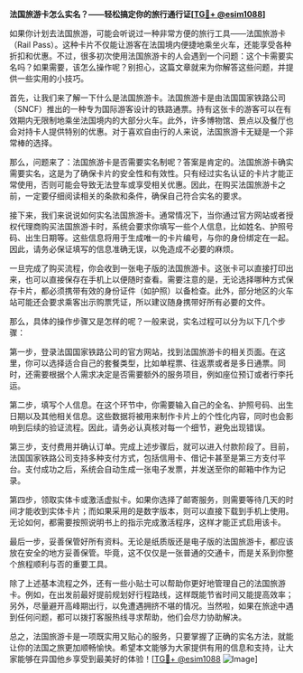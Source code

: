 **法国旅游卡怎么实名？——轻松搞定你的旅行通行证[[TG💪+ @esim1088](https://t.me/s/esim1088)]**

如果你计划去法国旅游，可能会听说过一种非常方便的旅行工具——法国旅游卡（Rail Pass）。这种卡片不仅能让游客在法国境内便捷地乘坐火车，还能享受各种折扣和优惠。不过，很多初次使用法国旅游卡的人会遇到一个问题：这个卡需要实名吗？如果需要，该怎么操作呢？别担心，这篇文章就来为你解答这些问题，并提供一些实用的小技巧。

首先，让我们来了解一下什么是法国旅游卡。法国旅游卡是由法国国家铁路公司（SNCF）推出的一种专为国际游客设计的铁路通票。持有这张卡的游客可以在有效期内无限制地乘坐法国境内的大部分火车。此外，许多博物馆、景点以及餐厅也会对持卡人提供特别的优惠。对于喜欢自由行的人来说，法国旅游卡无疑是一个非常棒的选择。

那么，问题来了：法国旅游卡是否需要实名制呢？答案是肯定的。法国旅游卡确实需要实名，这是为了确保卡片的安全性和有效性。只有经过实名认证的卡片才能正常使用，否则可能会导致无法登车或享受相关优惠。因此，在购买法国旅游卡之前，一定要仔细阅读相关的条款和条件，确保自己符合实名的要求。

接下来，我们来说说如何实名法国旅游卡。通常情况下，当你通过官方网站或者授权代理商购买法国旅游卡时，系统会要求你填写一些个人信息，比如姓名、护照号码、出生日期等。这些信息将用于生成唯一的卡片编号，与你的身份绑定在一起。因此，请务必保证填写的信息准确无误，以免造成不必要的麻烦。

一旦完成了购买流程，你会收到一张电子版的法国旅游卡。这张卡可以直接打印出来，也可以直接保存在手机上以便随时查看。需要注意的是，无论选择哪种方式保存卡片，都必须携带有效的身份证件（如护照）以备检查。此外，部分地区的火车站可能还会要求乘客出示购票凭证，所以建议随身携带好所有必要的文件。

那么，具体的操作步骤又是怎样的呢？一般来说，实名过程可以分为以下几个步骤：

第一步，登录法国国家铁路公司的官方网站，找到法国旅游卡的相关页面。在这里，你可以选择适合自己的套餐类型，比如单程票、往返票或者是多日通票。同时，还需要根据个人需求决定是否需要额外的服务项目，例如座位预订或者行李托运。

第二步，填写个人信息。在这个环节中，你需要输入自己的全名、护照号码、出生日期以及其他相关信息。这些数据将被用来制作卡片上的个性化内容，同时也会影响到后续的验证流程。因此，请务必认真核对每一个细节，避免出现错误。

第三步，支付费用并确认订单。完成上述步骤后，就可以进入付款阶段了。目前，法国国家铁路公司支持多种支付方式，包括信用卡、借记卡甚至是第三方支付平台。支付成功之后，系统会自动生成一张电子发票，并发送至你的邮箱中作为记录。

第四步，领取实体卡或激活虚拟卡。如果你选择了邮寄服务，则需要等待几天的时间才能收到实体卡片；而如果采用的是数字版本，则可以直接下载到手机上使用。无论如何，都需要按照说明书上的指示完成激活程序，这样才能正式启用该卡。

最后一步，妥善保管好所有资料。无论是纸质版还是电子版的法国旅游卡，都应该放在安全的地方妥善保管。毕竟，这不仅仅是一张普通的交通卡，而是关系到你整个旅程顺利与否的重要工具。

除了上述基本流程之外，还有一些小贴士可以帮助你更好地管理自己的法国旅游卡。例如，在出发前最好提前规划好行程路线，这样既能节省时间又能提高效率；另外，尽量避开高峰期出行，以免遭遇拥挤不堪的情况。当然啦，如果在旅途中遇到任何问题，都可以拨打客服热线寻求帮助，他们会尽力协助解决。

总之，法国旅游卡是一项既实用又贴心的服务，只要掌握了正确的实名方法，就能让你的法国之旅更加顺畅愉快。希望本文能够为大家提供有用的信息和支持，让大家能够在异国他乡享受到最美好的体验！[[TG💪+ @esim1088](https://t.me/s/esim1088) ![Image](https://i.postimg.cc/4NQfJmqS/Snipaste-2025-05-13-00-14-12.png)]